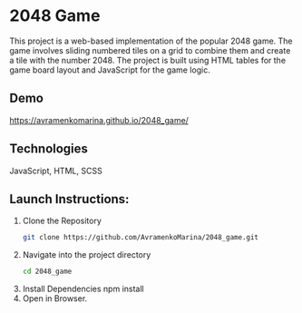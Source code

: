 # 2048 Game
This project is a web-based implementation of the popular 2048 game. The game involves sliding numbered tiles on a grid to combine them and create a tile with the number 2048. The project is built using HTML tables for the game board layout and JavaScript for the game logic.

## Demo
https://avramenkomarina.github.io/2048_game/

## Technologies
JavaScript, HTML, SCSS

## Launch Instructions:

1. Clone the Repository  
   ```bash
   git clone https://github.com/AvramenkoMarina/2048_game.git

2. Navigate into the project directory
   ```bash
   cd 2048_game
3. Install Dependencies npm install
4. Open in Browser.

